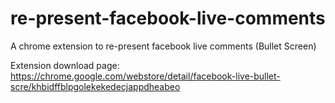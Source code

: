 # re-present-facebook-live-comments
A chrome extension to re-present facebook live comments (Bullet Screen)

Extension download page:    
https://chrome.google.com/webstore/detail/facebook-live-bullet-scre/khbidffblpgolekekedecjappdheabeo
